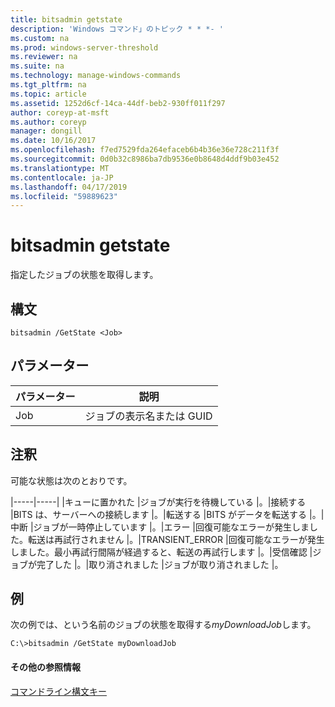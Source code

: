 ```yaml
---
title: bitsadmin getstate
description: 'Windows コマンド」のトピック * * *- '
ms.custom: na
ms.prod: windows-server-threshold
ms.reviewer: na
ms.suite: na
ms.technology: manage-windows-commands
ms.tgt_pltfrm: na
ms.topic: article
ms.assetid: 1252d6cf-14ca-44df-beb2-930ff011f297
author: coreyp-at-msft
ms.author: coreyp
manager: dongill
ms.date: 10/16/2017
ms.openlocfilehash: f7ed7529fda264efaceb6b4b36e36e728c211f3f
ms.sourcegitcommit: 0d0b32c8986ba7db9536e0b8648d4ddf9b03e452
ms.translationtype: MT
ms.contentlocale: ja-JP
ms.lasthandoff: 04/17/2019
ms.locfileid: "59889623"
---
```

# <a name="bitsadmin-getstate"></a>bitsadmin getstate



指定したジョブの状態を取得します。

## <a name="syntax"></a>構文

```
bitsadmin /GetState <Job>
```

## <a name="parameters"></a>パラメーター

|パラメーター|説明|
|---------|-----------|
|Job|ジョブの表示名または GUID|

## <a name="remarks"></a>注釈

可能な状態は次のとおりです。

|-----|-----| |キューに置かれた |ジョブが実行を待機している |。|接続する |BITS は、サーバーへの接続します |。|転送する |BITS がデータを転送する |。|中断 |ジョブが一時停止しています |。|エラー |回復可能なエラーが発生しました。転送は再試行されません |。|TRANSIENT_ERROR |回復可能なエラーが発生しました。最小再試行間隔が経過すると、転送の再試行します |。|受信確認 |ジョブが完了した |。|取り消されました |ジョブが取り消されました |。

## <a name="BKMK_examples"></a>例

次の例では、という名前のジョブの状態を取得する*myDownloadJob*します。
```
C:\>bitsadmin /GetState myDownloadJob
```

#### <a name="additional-references"></a>その他の参照情報

[コマンドライン構文キー](command-line-syntax-key.md)